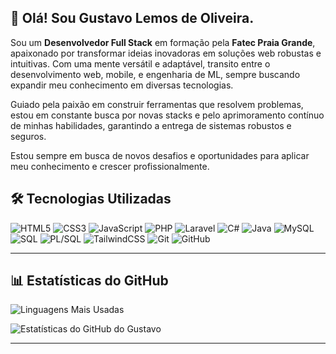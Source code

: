 ## 👋 Olá! Sou Gustavo Lemos de Oliveira.

Sou um **Desenvolvedor Full Stack** em formação pela **Fatec Praia Grande**, apaixonado por transformar ideias inovadoras em soluções web robustas e intuitivas. Com uma mente versátil e adaptável, transito entre o desenvolvimento web, mobile, e engenharia de ML, sempre buscando expandir meu conhecimento em diversas tecnologias.

Guiado pela paixão em construir ferramentas que resolvem problemas, estou em constante busca por novas stacks e pelo aprimoramento contínuo de minhas habilidades, garantindo a entrega de sistemas robustos e seguros.

Estou sempre em busca de novos desafios e oportunidades para aplicar meu conhecimento e crescer profissionalmente.

## 🛠️ Tecnologias Utilizadas

![HTML5](https://img.shields.io/badge/HTML5-E34F26?style=for-the-badge&logo=html5&logoColor=white)
![CSS3](https://img.shields.io/badge/CSS3-1572B6?style=for-the-badge&logo=css3&logoColor=white)
![JavaScript](https://img.shields.io/badge/JavaScript-F7DF1E?style=for-the-badge&logo=javascript&logoColor=black)
![PHP](https://img.shields.io/badge/PHP-777BB4?style=for-the-badge&logo=php&logoColor=white)
![Laravel](https://img.shields.io/badge/Laravel-FF2D20?style=for-the-badge&logo=laravel&logoColor=white)
![C#](https://img.shields.io/badge/C%23-239120?style=for-the-badge&logo=c-sharp&logoColor=white)
![Java](https://img.shields.io/badge/Java-007396?style=for-the-badge&logo=java&logoColor=white)
![MySQL](https://img.shields.io/badge/MySQL-4479A1?style=for-the-badge&logo=mysql&logoColor=white)
![SQL](https://img.shields.io/badge/SQL-4479A1?style=for-the-badge&logo=sql&logoColor=white)
![PL/SQL](https://img.shields.io/badge/PL%2FSQL-F80000?style=for-the-badge&logo=oracle&logoColor=white)
![TailwindCSS](https://img.shields.io/badge/Tailwind_CSS-38B2AC?style=for-the-badge&logo=tailwind-css&logoColor=white)
![Git](https://img.shields.io/badge/Git-F05032?style=for-the-badge&logo=git&logoColor=white)
![GitHub](https://img.shields.io/badge/GitHub-100000?style=for-the-badge&logo=github&logoColor=white)


---

## 📊 Estatísticas do GitHub

![Linguagens Mais Usadas](https://github-readme-stats.vercel.app/api/top-langs/?username=GustavoInCode24&layout=compact&theme=dark)

![Estatísticas do GitHub do Gustavo](https://github-readme-stats.vercel.app/api?username=GustavoInCode24&show_icons=true&theme=dark)

---


